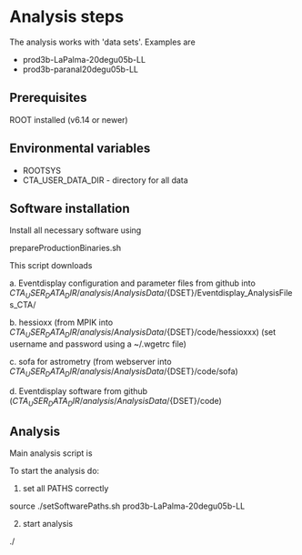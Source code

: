 # Analysis steps

The analysis works with 'data sets'. Examples are

- prod3b-LaPalma-20degu05b-LL
- prod3b-paranal20degu05b-LL

## Prerequisites

ROOT installed (v6.14 or newer)

## Environmental variables

- ROOTSYS
- CTA_USER_DATA_DIR - directory for all data

## Software installation

Install all necessary software using 

  prepareProductionBinaries.sh <DSET>

This script downloads

a.  Eventdisplay configuration and parameter files from github into $CTA_USER_DATA_DIR/analysis/AnalysisData/${DSET}/Eventdisplay_AnalysisFiles_CTA/

b.  hessioxx (from MPIK into $CTA_USER_DATA_DIR/analysis/AnalysisData/${DSET}/code/hessioxxx)
(set username and password using a ~/.wgetrc file)

c. sofa for astrometry (from webserver into $CTA_USER_DATA_DIR/analysis/AnalysisData/${DSET}/code/sofa)

d. Eventdisplay software from github ($CTA_USER_DATA_DIR/analysis/AnalysisData/${DSET}/code)

## Analysis

Main analysis script is 

To start the analysis do:

1. set all PATHS correctly

  source ./setSoftwarePaths.sh prod3b-LaPalma-20degu05b-LL

2. start analysis
 
  ./


